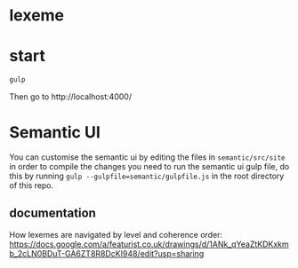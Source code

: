 lexeme
======

# start

```bash
gulp
```

Then go to http://localhost:4000/

# Semantic UI

You can customise the semantic ui by editing the files in `semantic/src/site` in order to compile the changes you need to run the semantic ui gulp file, do this by running `gulp --gulpfile=semantic/gulpfile.js` in the root directory of this repo.

documentation
-------------

How lexemes are navigated by level and coherence order:
https://docs.google.com/a/featurist.co.uk/drawings/d/1ANk_qYeaZtKDKxkmb_2cLN0BDuT-GA6ZT8R8DcKI948/edit?usp=sharing
